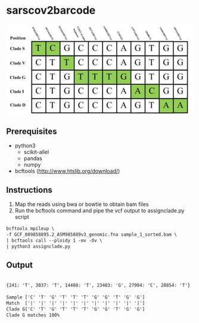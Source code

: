 # sarscov2barcode

![alt text](https://github.com/raeece/sarscov2barcode/blob/master/genotype.jpg?raw=true)

## Prerequisites

- python3
  - scikit-allel
  - pandas
  - numpy
- bcftools (http://www.htslib.org/download/)

## Instructions

1. Map the reads using bwa or bowtie to obtain bam files
2. Run the bcftools command and pipe the vcf output to assignclade.py script

```
bcftools mpileup \
-f GCF_009858895.2_ASM985889v3_genomic.fna sample_1_sorted.bam \
| bcftools call --ploidy 1 -mv -Ov \
| python3 assignclade.py
```

## Output

```bcftools mpileup -f GCF_009858895.2_ASM985889v3_genomic.fna sample_1_sorted.bam | bcftools call --ploidy 1 -mv -Ov | python3 assignclade.py

{241: 'T', 3037: 'T', 14408: 'T', 23403: 'G', 27904: 'C', 28854: 'T'}

Sample ['C' 'T' 'G' 'T' 'T' 'T' 'G' 'G' 'T' 'G' 'G']
Match  ['|' '|' '|' '|' '|' '|' '|' '|' '|' '|' '|']
Clade G['C' 'T' 'G' 'T' 'T' 'T' 'G' 'G' 'T' 'G' 'G']
Clade G matches 100%
```
